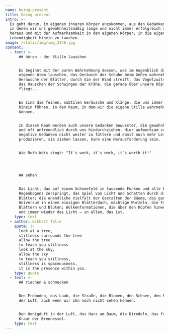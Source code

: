 ```yaml
---
name: being-present
title: being present
intro: >-
  Es geht darum, im eigenen inneren Körper anzukommen, aus den Gedankenkreiseln,
  in denen wir uns gewohnheitsmäßig lange und nicht immer erfolgreich aufhalten,
  heraus und mit der Aufmerksamkeit in den eigenen Körper, in die eigene
  Lebendigkeit hinein zu tauchen.
image: /static/img/img_2146.jpg
content:
  - text: >-
      ## hören - der Stille lauschen


      Es beginnt mit der puren Wahrnehmung dessen, was im Augenblick da ist: dem
      eigenen Atem lauschen, das Geräusch der Schuhe beim Gehen wahrnehmen, die
      Geräusche der Blätter, durch die der Wind streift, das Vogelzwitschern,
      das Rauschen der Schwingen der Krähe, die gerade über unsere Köpfe
      fliegt...


      Es sind die feinen, subtilen Geräusche und Klänge, die uns immer tiefer
      hinein führen, in den Raum, in dem wir die eigene Stille wahrnehmen
      können. 


      In diesem Raum werden auch unsere Gedanken bewusster, die gewohnheitsmäßig
      und oft unfreundlich durch uns hindurchziehen. Hier aufmerksam zu bleiben,
      negative Gedanken nicht weiter zu füttern und damit noch mehr Leid zu
      produzieren, sie ziehen lassen, kann eine Herausforderung sein.


      Wie Ruth Weis singt: "It`s work, it´s work, it´s worth it!"




      ## sehen


      Das Licht, das auf einem Schneefeld in tausende Funken und alle Farben des
      Regenbogens zerspringt, das Spiel von Licht und Schatten durch die
      Blätter; die unendliche Vielfalt der Gestalten der Bäume, das ganze
      Universum in einem einzigen Blätterdach, mächtige Wurzeln, die Farben von
      Blättern und Blüten; Wolkenformationen, die über den Köpfen hinweg ziehen
      und immer wieder das Licht – in allem, das ist.
    type: text
  - author: Eckhart Tolle
    quote: |-
      look at a tree,
      stillness surrounds the tree
      allow the tree 
      to teach you stillness
      look at the sky, 
      allow the sky 
      to teach you stillness,
      stillness is spaceousness, 
      it is the presence within you.
    type: quote
  - text: >-
      ## riechen & schmecken


      Den Erdboden, das Laub, die Straße, die Blumen, den Schnee, den Regen in
      der Luft, auch wenn wir ihn noch nicht sehen können.


      Den Honigduft in der Luft, das Harz am Baum, die Dirndeln, das frische
      Kraut der Brennessel.
    type: text
---
```


